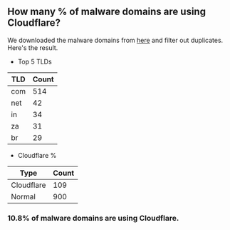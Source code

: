 ## How many % of malware domains are using Cloudflare?


We downloaded the malware domains from [here](https://urlhaus.abuse.ch) and filter out duplicates.
Here's the result.


[//]: # (start replacement)


- Top 5 TLDs

| TLD | Count |
| --- | --- |
| com | 514 |
| net | 42 |
| in | 34 |
| za | 31 |
| br | 29 |


- Cloudflare %

| Type | Count |
| --- | --- |
| Cloudflare | 109 |
| Normal | 900 |


### 10.8% of malware domains are using Cloudflare.